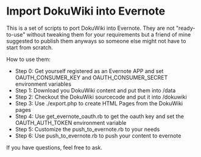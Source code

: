 # Import DokuWiki into Evernote

This is a set of scripts to port DokuWiki into Evernote.
They are not "ready-to-use" without tweaking them for your requirements but a friend of mine suggested to publish them anyways so someone else might not have to start from scratch.

How to use them:
- Step 0: Get yourself registered as an Evernote APP and set OAUTH_CONSUMER_KEY and OAUTH_CONSUMER_SECRET environment variables
- Step 1: Download you DokuWiki content and put them into /data
- Step 2: Checkout the DokuWiki sourcecode and put it into /dokuwiki
- Step 3: Use ./export.php to create HTML Pages from the DokuWiki pages
- Step 4: Use get_evernote_oauth.rb to get the oauth key and set the OAUTH_AUTH_TOKEN environment variable
- Step 5: Customize the push_to_evernote.rb to your needs
- Step 6: Use push_to_evernote.rb to push your content to evernote

If you have questions, feel free to ask.

